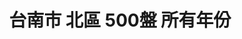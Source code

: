 ---
title: "台南市 北區 500盤 所有年份"
keywords:
  - 美食競賽
  - 台灣美食
  - 美食精選
datePublished: "2025-06-30"
dateModified: "2025-07-01"
city: "台南市"
district: "北區"
award: "500盤"
year: "所有年份"
page: 1
count: 2

restaurants:
  - name: "廣東汕頭沙茶爐"
    address: "台南市北區成功路422號"
    phone: "062281522"
    geo: "23.00081430667002, 120.19830112716586"
    google_map: "https://maps.app.goo.gl/nWR7GicxoZzR6VbV8"
    footinder: "https://footinder.com.tw/%E5%8F%B0%E5%8D%97%E5%B8%82%E5%8C%97%E5%8D%80/102738/"
    official: "https://www.facebook.com/profile.php?id=100063786410319"
    award:
    - name: "500盤"
      year: "2024"
  - name: "MO. Lab"
    address: "台南市北區崇安街30號"
    phone: ""
    geo: "23.0001505084149, 120.20624616196787"
    google_map: "https://maps.app.goo.gl/RhN1wATgAxmJVW2y9"
    footinder: "https://footinder.com.tw/%e5%8f%b0%e5%8d%97%e5%b8%82%e5%8c%97%e5%8d%80/2260/"
    official: ""
    award:
    - name: "500盤"
      year: "2024"
---
